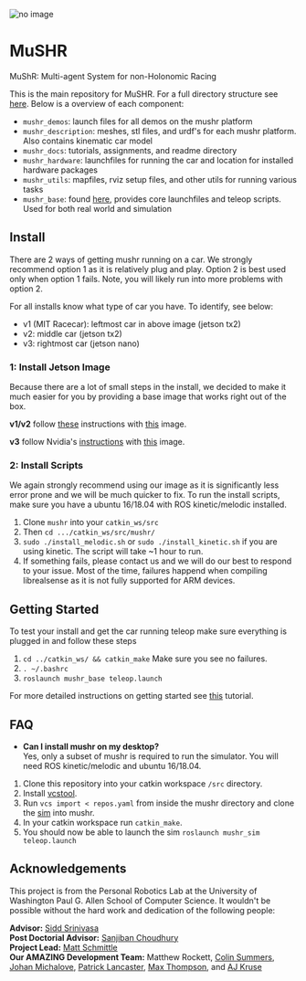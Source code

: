 ![no image](https://github.com/prl-mushr/mushr/blob/master/header.jpg)
# MuSHR
MuShR: Multi-agent System for non-Holonomic Racing

This is the main repository for MuSHR. For a full directory structure see [here](https://github.com/prl-mushr/mushr/blob/master/mushr_docs/structure.png). Below is a overview of each component:
- `mushr_demos`: launch files for all demos on the mushr platform
- `mushr_description`: meshes, stl files, and urdf's for each mushr platform. Also contains kinematic car model
- `mushr_docs`: tutorials, assignments, and readme directory
- `mushr_hardware`: launchfiles for running the car and location for installed hardware packages
- `mushr_utils`: mapfiles, rviz setup files, and other utils for running various tasks
- `mushr_base`: found [here](https://github.com/prl-mushr/mushr_base), provides core launchfiles and teleop scripts. Used for both real world and simulation

## Install
There are 2 ways of getting mushr running on a car. We strongly recommend option 1 as it is relatively plug and play. Option 2 is best used only when option 1 fails. Note, you will likely run into more problems with option 2.

For all installs know what type of car you have. To identify, see below:
- v1 (MIT Racecar): leftmost car in above image (jetson tx2)
- v2: middle car (jetson tx2)
- v3: rightmost car (jetson nano)

### 1: Install Jetson Image
Because there are a lot of small steps in the install, we decided to make it much easier for you by providing a base image that works right out of the box. 

**v1/v2** follow [these](https://github.com/prl-mushr/mushr/blob/master/mushr_docs/install/robosetup.md) instructions with [this]() image.

**v3** follow Nvidia's [instructions](https://developer.nvidia.com/embedded/learn/get-started-jetson-nano-devkit) with [this]() image.

### 2: Install Scripts
We again strongly recommend using our image as it is significantly less error prone and we will be much quicker to fix. To run the install scripts, make sure you have a ubuntu 16/18.04 with ROS kinetic/melodic installed.  
1. Clone `mushr` into your `catkin_ws/src`  
2. Then `cd .../catkin_ws/src/mushr/`
3. `sudo ./install_melodic.sh` or `sudo ./install_kinetic.sh` if you are using kinetic. The script will take ~1 hour to run.
4. If something fails, please contact us and we will do our best to respond to your issue. Most of the time, failures happend when compiling librealsense as it is not fully supported for ARM devices.

## Getting Started
To test your install and get the car running teleop make sure everything is plugged in and follow these steps
1. `cd ../catkin_ws/ && catkin_make` Make sure you see no failures.
2. `. ~/.bashrc` 
3. `roslaunch mushr_base teleop.launch`

For more detailed instructions on getting started see [this](todo) tutorial.

## FAQ

- **Can I install mushr on my desktop?**  
Yes, only a subset of mushr is required to run the simulator. You will need ROS kinetic/melodic and ubuntu 16/18.04. 
1. Clone this repository into your catkin workspace `/src` directory.
2. Install [vcstool](https://github.com/dirk-thomas/vcstool).  
3. Run `vcs import < repos.yaml` from inside the mushr directory and clone the [sim](todo) into mushr. 
4. In your catkin workspace run `catkin_make`. 
5. You should now be able to launch the sim `roslaunch mushr_sim teleop.launch`
## Acknowledgements
This project is from the Personal Robotics Lab at the University of Washington Paul G. Allen School of Computer Science. It wouldn't be possible without the hard work and dedication of the following people:

**Advisor:** [Sidd Srinivasa](https://goodrobot.ai/)  
**Post Doctorial Advisor:** [Sanjiban Choudhury](http://www.sanjibanchoudhury.com/)  
**Project Lead:** [Matt Schmittle](https://schmittlema.github.io/)  
**Our AMAZING Development Team:** Matthew Rockett, [Colin Summers](https://colinxsummers.com/), [Johan Michalove](http://www.johanam.com/), [Patrick Lancaster](https://homes.cs.washington.edu/~planc509/), [Max Thompson](https://www.linkedin.com/in/max-thompson-aa242310a/), and [AJ Kruse](https://www.linkedin.com/in/ajkruse/)
